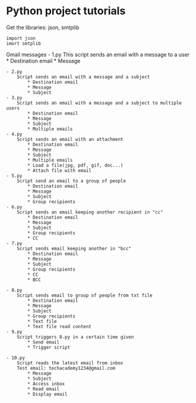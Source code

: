 # Python project tutorials

Get the libraries: json, smtplib
```
import json
imort smtplib
```

Gmail messages
	- 1.py 
		This script sends an email with a message to a user
			* Destination email
			* Message

	- 2.py
 		Script sends an email with a message and a subject
			* Destination email
			* Message
			* Subject
	- 3.py 
		Script sends an email with a message and a subject to multiple users
			* Destination email
			* Message
			* Subject
			* Multiple emails
	- 4.py 
		Script sends an email with an attachment
			* Destination email
			* Message
			* Subject
			* Multiple emails
			* Load a file(jpg, pdf, gif, doc...)
			* Attach file with email
	- 5.py 
		Script send an email to a group of people
			* Destination email
			* Message
			* Subject
			* Group recipients
	- 6.py
		Script sends an email keeping another recipient in "cc"	
			* Destination email
			* Message
			* Subject
			* Group recipients
			* CC
	- 7.py 
		Script sends email keeping another in "bcc"
			* Destination email
			* Message
			* Subject
			* Group recipients
			* CC
			* BCC
      
	- 8.py 
		Script sends email to group of people from txt file
			* Destination email
			* Message
			* Subject
			* Group recipients
			* Text file 
			* Text file read content
	- 9.py 
		Script triggers 8.py in a certain time given
			* Send email
			* Trigger script
      
	- 10.py
		Script reads the latest email from inbox
		Test email: techacademy1234@gmail.com
			* Message
			* Subject
			* Access inbox
			* Read email
			* Display email
